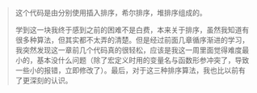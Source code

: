 >这个代码是由分别使用插入排序，希尔排序，堆排序组成的。
>
>学到这一块我终于感到之前的困难不是白费，本来关于排序，虽然我知道有很多种算法，但其实都不太弄的清楚。但是经过前面几章循序渐进的学习，我突然发现这一章前几个代码真的很轻松，应该是我这一周里面觉得难度最小的，基本没什么问题（除了宏定义时用的变量名与函数形参冲突了，导致一些小的报错，立即修改了）。最后，对于这三种排序算法，我也比以前有了更深刻的认识。
